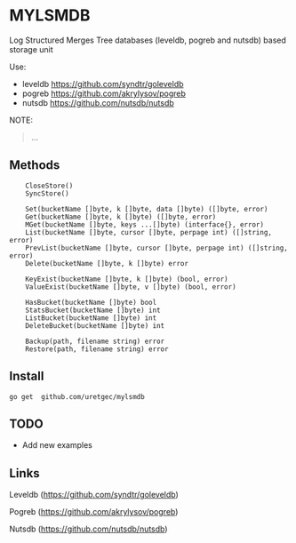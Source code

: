 # MYLSMDB
Log Structured Merges Tree databases (leveldb, pogreb and nutsdb) based storage unit

Use:
- leveldb https://github.com/syndtr/goleveldb
- pogreb https://github.com/akrylysov/pogreb
- nutsdb https://github.com/nutsdb/nutsdb

NOTE:
> ...

## Methods
```
	CloseStore()
	SyncStore()

	Set(bucketName []byte, k []byte, data []byte) ([]byte, error)
	Get(bucketName []byte, k []byte) ([]byte, error)
	MGet(bucketName []byte, keys ...[]byte) (interface{}, error)
	List(bucketName []byte, cursor []byte, perpage int) ([]string, error)
	PrevList(bucketName []byte, cursor []byte, perpage int) ([]string, error)
	Delete(bucketName []byte, k []byte) error

	KeyExist(bucketName []byte, k []byte) (bool, error)
	ValueExist(bucketName []byte, v []byte) (bool, error)

	HasBucket(bucketName []byte) bool
	StatsBucket(bucketName []byte) int
	ListBucket(bucketName []byte) int
	DeleteBucket(bucketName []byte) int

	Backup(path, filename string) error
	Restore(path, filename string) error
```

## Install

```
go get  github.com/uretgec/mylsmdb
```

## TODO
- Add new examples

## Links

Leveldb (https://github.com/syndtr/goleveldb)

Pogreb (https://github.com/akrylysov/pogreb)

Nutsdb (https://github.com/nutsdb/nutsdb)